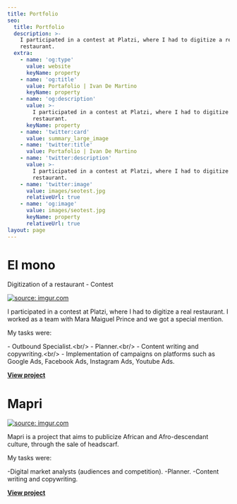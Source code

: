 ```yaml
---
title: Portfolio
seo:
  title: Portfolio
  description: >-
    I participated in a contest at Platzi, where I had to digitize a real
    restaurant.
  extra:
    - name: 'og:type'
      value: website
      keyName: property
    - name: 'og:title'
      value: Portafolio | Ivan De Martino
      keyName: property
    - name: 'og:description'
      value: >-
        I participated in a contest at Platzi, where I had to digitize a real
        restaurant.
      keyName: property
    - name: 'twitter:card'
      value: summary_large_image
    - name: 'twitter:title'
      value: Portafolio | Ivan De Martino
    - name: 'twitter:description'
      value: >-
        I participated in a contest at Platzi, where I had to digitize a real
        restaurant.
    - name: 'twitter:image'
      value: images/seotest.jpg
      relativeUrl: true
    - name: 'og:image'
      value: images/seotest.jpg
      keyName: property
      relativeUrl: true
layout: page
---
```

# El mono

Digitization of a restaurant -  Contest

<a href="https://imgur.com/oBKKxiX"><img src="https://i.imgur.com/oBKKxiX.png" title="source: imgur.com" /></a>

I participated in a contest at Platzi, where I had to digitize a real restaurant. I worked as a team with Mara Maiguel Prince and we got a special mention.

My tasks were:

\- Outbound Specialist.\<br/>
\- Planner.\<br/>
\- Content writing and copywriting.\<br/>
\- Implementation of campaigns on platforms such as Google Ads, Facebook Ads, Instagram Ads, Youtube Ads.

<a class="event-url" href="https://drive.google.com/file/d/1XEjBJGu_vHcCU0vK9G3l7HAAj4AvlMvC/view?usp=sharing" target="_blank"><strong>View project</strong></a>

# Mapri

<a href="https://imgur.com/Eng6idW"><img src="https://i.imgur.com/Eng6idW.png" title="source: imgur.com" /></a>

Mapri is a project that aims to publicize African and Afro-descendant culture, through the sale of headscarf.

My tasks were:

\-Digital market analysts (audiences and competition).
\-Planner.
\-Content writing and copywriting.

<a class="event-url" href="https://www.instagram.com/ivandemartinoo/" target="_blank"><strong>View project</strong></a>
